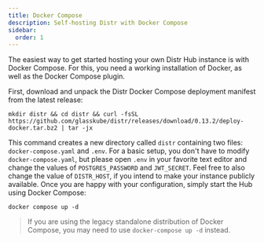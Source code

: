 ```yaml
---
title: Docker Compose
description: Self-hosting Distr with Docker Compose
sidebar:
  order: 1
---
```


The easiest way to get started hosting your own Distr Hub instance is with Docker Compose.
For this, you need a working installation of Docker, as well as the Docker Compose plugin.

First, download and unpack the Distr Docker Compose deployment manifest from the latest release:

<!-- TODO: update release version automatically? -->

```shell
mkdir distr && cd distr && curl -fsSL https://github.com/glasskube/distr/releases/download/0.13.2/deploy-docker.tar.bz2 | tar -jx
```

This command creates a new directory called `distr` containing two files: `docker-compose.yaml` and `.env`.
For a basic setup, you don't have to modify `docker-compose.yaml`, but please open `.env` in your favorite text editor and change the values of `POSTGRES_PASSWORD` and `JWT_SECRET`.
Feel free to also change the value of `DISTR_HOST`, if you intend to make your instance publicly available.
Once you are happy with your configuration, simply start the Hub using Docker Compose:

```shell
docker compose up -d
```

> If you are using the legacy standalone distribution of Docker Compose, you may need to use `docker-compose up -d` instead.
